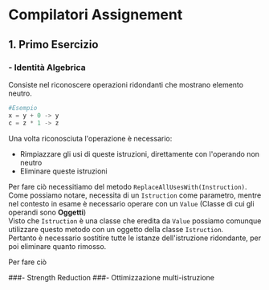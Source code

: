 # Compilatori Assignement
## 1. Primo Esercizio
### - Identità Algebrica
Consiste nel riconoscere operazioni ridondanti che mostrano elemento neutro.

```python
#Esempio
x = y + 0 -> y
c = z * 1 -> z
```
Una volta riconosciuta l'operazione è necessario:
- Rimpiazzare gli usi di queste istruzioni, direttamente con l'operando non neutro
- Eliminare queste istruzioni

Per fare ciò necessitiamo del metodo ```ReplaceAllUsesWith(Instruction)```.
Come possiamo notare, necessita di un ```Istruction``` come parametro, mentre nel contesto in esame è necessario operare con un ```Value``` (Classe di cui gli operandi sono <b>Oggetti</b>)<br>
Visto che ```Istruction``` è una classe che eredita da ```Value``` possiamo comunque utilizzare questo metodo con un oggetto della classe ```Istruction```.<br>
Pertanto è necessario sostitire tutte le istanze dell'istruzione ridondante, per poi eliminare quanto rimosso.

Per fare ciò 





###- Strength Reduction
###- Ottimizzazione multi-istruzione
